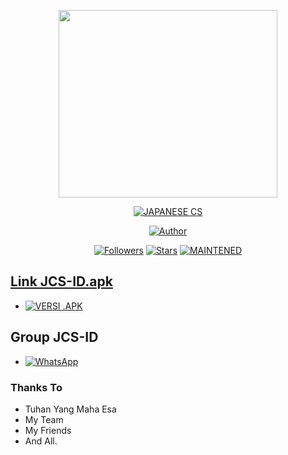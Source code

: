 <p align="center">
<img src="https://h.top4top.io/p_2304omkut0.jpg" width="350" height="300"/>
</p>
<p align="center">
<a href="#"><img title="JAPANESE CS" src="https://img.shields.io/badge/JAPANESE CLASS SENPAI-succesa"></a>
</p>
<p align="center">
<a href=""><img title="Author" src="https://img.shields.io/badge/DOWNLOAD JCS ID VERSI .APK-informational.svg"></a>
</p>
<p align="center">
<a href="https://jcs-id.blogspot.com"><img title="Followers" src="https://img.shields.io/github/followers/mhankbarbar?color=blue&style=flat-square"></a>
<a href="https://jcs-id.blogspot.com"><img title="Stars" src="https://img.shields.io/github/stars/mhankbarbar/termux-wabot?color=red&style=flat-square"></a>
<a href="#"><img title="MAINTENED" src="https://img.shields.io/badge/MAINTENED-NO-succes.svg"</a>
</p>

## Link JCS-ID.apk
* <a href="https://www.mediafire.com/file/yilz3dnwfniedzh/JCS-ID.apk/file"><img alt="VERSI .APK" src="https://img.shields.io/badge/VERSI .APK-blue"/></a>


## Group JCS-ID
* <a href="https://chat.whatsapp.com/CGQ5vRabGCK88fLenNSHyo"><img alt="WhatsApp" src="https://img.shields.io/badge/WhatsApp%20Group-25D366?style=for-the-badge&logo=whatsapp&logoColor=white"/></a>

### Thanks To
- Tuhan Yang Maha Esa
- My Team
- My Friends
- And All.
